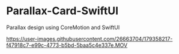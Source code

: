 # Parallax-Card-SwiftUI

Parallax design using CoreMotion and SwiftUI

https://user-images.githubusercontent.com/26663704/179358217-f47918c7-e99c-4773-b5bd-5baa5c4e337e.MOV

